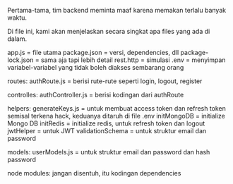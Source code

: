 Pertama-tama, tim backend meminta maaf karena memakan terlalu banyak waktu.

Di file ini, kami akan menjelaskan secara singkat apa files yang ada di dalam.

app.js = file utama
package.json = versi, dependencies, dll
package-lock.json = sama aja tapi lebih detail
rest.http = simulasi
.env = menyimpan variabel-variabel yang tidak boleh diakses sembarang orang

routes:
authRoute.js = berisi rute-rute seperti login, logout, register

controlles:
authController.js = berisi kodingan dari authRoute

helpers:
generateKeys.js = untuk membuat access token dan refresh token semisal terkena hack, keduanya ditaruh di file .env
initMongoDB = initialize Mongo DB
initRedis = initialize redis, untuk refresh token dan logout
jwtHelper = untuk JWT
validationSchema = untuk struktur email dan password

models:
userModels.js = untuk struktur email dan password dan hash password

node modules: jangan disentuh, itu kodingan dependencies
